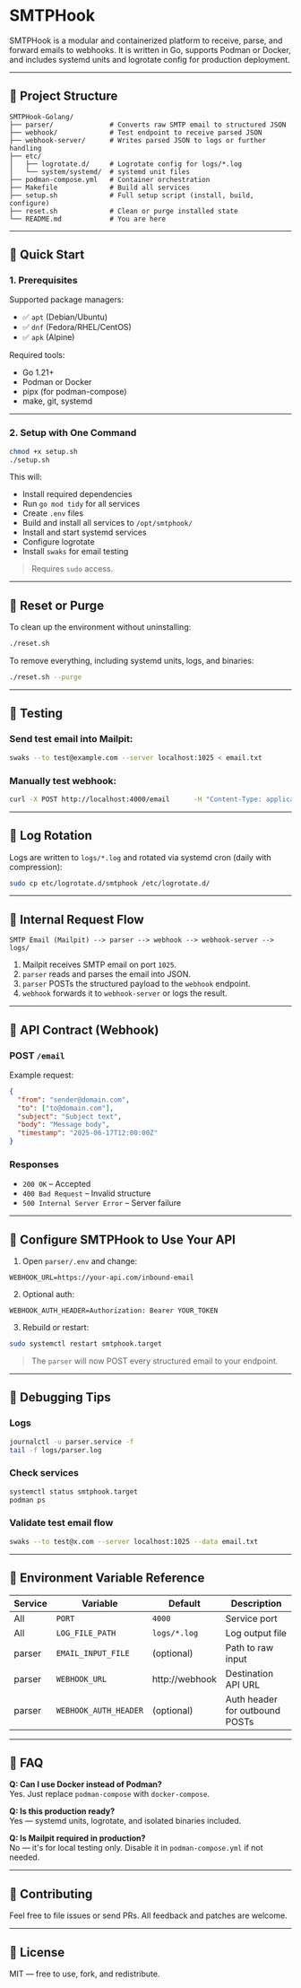 # SMTPHook

SMTPHook is a modular and containerized platform to receive, parse, and forward emails to webhooks. It is written in Go, supports Podman or Docker, and includes systemd units and logrotate config for production deployment.

---

## 🔧 Project Structure

```
SMTPHook-Golang/
├── parser/              # Converts raw SMTP email to structured JSON
├── webhook/             # Test endpoint to receive parsed JSON
├── webhook-server/      # Writes parsed JSON to logs or further handling
├── etc/
│   ├── logrotate.d/     # Logrotate config for logs/*.log
│   └── system/systemd/  # systemd unit files
├── podman-compose.yml   # Container orchestration
├── Makefile             # Build all services
├── setup.sh             # Full setup script (install, build, configure)
├── reset.sh             # Clean or purge installed state
└── README.md            # You are here
```

---

## 🚀 Quick Start

### 1. Prerequisites

Supported package managers:
- ✅ `apt` (Debian/Ubuntu)
- ✅ `dnf` (Fedora/RHEL/CentOS)
- ✅ `apk` (Alpine)

Required tools:
- Go 1.21+
- Podman or Docker
- pipx (for podman-compose)
- make, git, systemd

---

### 2. Setup with One Command

```bash
chmod +x setup.sh
./setup.sh
```

This will:
- Install required dependencies
- Run `go mod tidy` for all services
- Create `.env` files
- Build and install all services to `/opt/smtphook/`
- Install and start systemd services
- Configure logrotate
- Install `swaks` for email testing

> Requires `sudo` access.

---

## 🔁 Reset or Purge

To clean up the environment without uninstalling:

```bash
./reset.sh
```

To remove everything, including systemd units, logs, and binaries:

```bash
./reset.sh --purge
```

---

## 🧪 Testing

### Send test email into Mailpit:

```bash
swaks --to test@example.com --server localhost:1025 < email.txt
```

### Manually test webhook:

```bash
curl -X POST http://localhost:4000/email      -H "Content-Type: application/json"      -d @sample-email.json
```

---

## 🧹 Log Rotation

Logs are written to `logs/*.log` and rotated via systemd cron (daily with compression):

```bash
sudo cp etc/logrotate.d/smtphook /etc/logrotate.d/
```

---

## 🔁 Internal Request Flow

```
SMTP Email (Mailpit) --> parser --> webhook --> webhook-server --> logs/
```

1. Mailpit receives SMTP email on port `1025`.
2. `parser` reads and parses the email into JSON.
3. `parser` POSTs the structured payload to the `webhook` endpoint.
4. `webhook` forwards it to `webhook-server` or logs the result.

---

## 📡 API Contract (Webhook)

### POST `/email`

Example request:

```json
{
  "from": "sender@domain.com",
  "to": ["to@domain.com"],
  "subject": "Subject text",
  "body": "Message body",
  "timestamp": "2025-06-17T12:00:00Z"
}
```

### Responses

- `200 OK` – Accepted
- `400 Bad Request` – Invalid structure
- `500 Internal Server Error` – Server failure

---

## 🔧 Configure SMTPHook to Use Your API

1. Open `parser/.env` and change:

```env
WEBHOOK_URL=https://your-api.com/inbound-email
```

2. Optional auth:

```env
WEBHOOK_AUTH_HEADER=Authorization: Bearer YOUR_TOKEN
```

3. Rebuild or restart:

```bash
sudo systemctl restart smtphook.target
```

> The `parser` will now POST every structured email to your endpoint.

---

## 🐞 Debugging Tips

### Logs

```bash
journalctl -u parser.service -f
tail -f logs/parser.log
```

### Check services

```bash
systemctl status smtphook.target
podman ps
```

### Validate test email flow

```bash
swaks --to test@x.com --server localhost:1025 --data email.txt
```

---

## 📂 Environment Variable Reference

| Service         | Variable            | Default         | Description                     |
|-----------------|---------------------|------------------|---------------------------------|
| All             | `PORT`              | `4000`           | Service port                    |
| All             | `LOG_FILE_PATH`     | `logs/*.log`     | Log output file                 |
| parser          | `EMAIL_INPUT_FILE`  | (optional)       | Path to raw input               |
| parser          | `WEBHOOK_URL`       | http://webhook   | Destination API URL             |
| parser          | `WEBHOOK_AUTH_HEADER` | (optional)     | Auth header for outbound POSTs  |

---

## 🙋 FAQ

**Q: Can I use Docker instead of Podman?**  
Yes. Just replace `podman-compose` with `docker-compose`.

**Q: Is this production ready?**  
Yes — systemd units, logrotate, and isolated binaries included.

**Q: Is Mailpit required in production?**  
No — it's for local testing only. Disable it in `podman-compose.yml` if not needed.

---

## 🤝 Contributing

Feel free to file issues or send PRs. All feedback and patches are welcome.

---

## 📜 License

MIT — free to use, fork, and redistribute.
